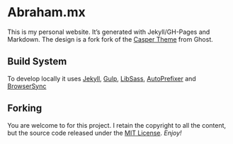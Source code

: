 # Abraham.mx

This is my personal website. It’s generated with Jekyll/GH-Pages and Markdown. The design is a fork fork of the [Casper Theme](https://github.com/TryGhost/Casper/) from Ghost.

## Build System
To develop locally it uses [Jekyll](http://jekyllrb.com/), [Gulp](http://gulpjs.com/), [LibSass](http://libsass.org/), [AutoPrefixer](https://github.com/postcss/autoprefixer) and [BrowserSync](http://www.browsersync.io/)

## Forking
You are welcome to for this project. I retain the copyright to all the content, but the source code released under the [MIT License](http://opensource.org/licenses/MIT). *Enjoy!*
